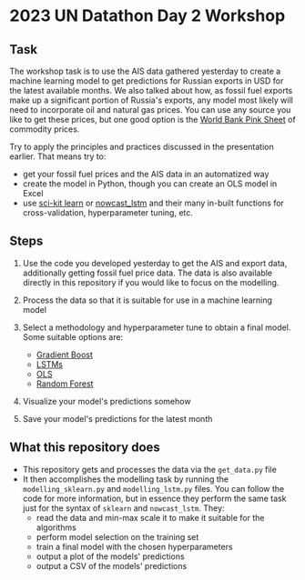 
# 2023 UN Datathon Day 2 Workshop
## Task
The workshop task is to use the AIS data gathered yesterday to create a machine learning model to get predictions for Russian exports in USD for the latest available months. We also talked about how, as fossil fuel exports make up a significant portion of Russia's exports, any model most likely will need to incorporate oil and natural gas prices. You can use any source you like to get these prices, but one good option is the [World Bank Pink Sheet](https://www.worldbank.org/en/research/commodity-markets) of commodity prices.

Try to apply the principles and practices discussed in the presentation earlier. That means try to:

- get your fossil fuel prices and the AIS data in an automatized way
- create the model in Python, though you can create an OLS model in Excel
- use [sci-kit learn](https://scikit-learn.org/) or [nowcast_lstm](https://github.com/dhopp1/nowcast_lstm)  and their many in-built functions for cross-validation, hyperparameter tuning, etc.

## Steps
1.  Use the code you developed yesterday to get the AIS and export data, additionally getting fossil fuel price data. The data is also available directly in this repository if you would like to focus on the modelling.
2. Process the data so that it is suitable for use in a machine learning model
3. Select a methodology and hyperparameter tune to obtain a final model. Some suitable options are:
	- [Gradient Boost](https://scikit-learn.org/stable/modules/generated/sklearn.ensemble.GradientBoostingRegressor.html)
	- [LSTMs](https://github.com/dhopp1/nowcast_lstm)
	- [OLS](https://scikit-learn.org/stable/modules/generated/sklearn.linear_model.LinearRegression.html)
	- [Random Forest](https://scikit-learn.org/stable/modules/generated/sklearn.ensemble.RandomForestRegressor.html)

4. Visualize your model's predictions somehow
5. Save your model's predictions for the latest month

## What this repository does
- This repository gets and processes the data via the `get_data.py` file
- It then accomplishes the modelling task by running the `modelling_sklearn.py` and `modelling_lstm.py` files. You can follow the code for more information, but in essence they perform the same task just for the syntax of `sklearn` and `nowcast_lstm`. They:
	- read the data and min-max scale it to make it suitable for the algorithms
	- perform model selection on the training set
	- train a final model with the chosen hyperparameters
	- output a plot of the models' predictions
	- output a CSV of the models' predictions